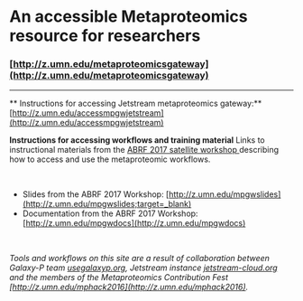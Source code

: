 # An accessible Metaproteomics resource for researchers
### [http://z.umn.edu/metaproteomicsgateway](http://z.umn.edu/metaproteomicsgateway)

--------------------------------------------------------------------------
** Instructions for accessing Jetstream metaproteomics gateway:**
[http://z.umn.edu/accessmpgwjetstream](http://z.umn.edu/accessmpgwjetstream)

**Instructions for accessing workflows and training material**
Links to instructional materials from the [ABRF 2017 satellite workshop 
](http://conf.abrf.org/archives/abrf2017/satellite-workshops.html) describing how to access and use the 
metaproteomic workflows.

<br />

- Slides from the ABRF 2017 Workshop: [http://z.umn.edu/mpgwslides](http://z.umn.edu/mpgwslides;target=_blank)
- Documentation from the ABRF 2017 Workshop: [http://z.umn.edu/mpgwdocs](http://z.umn.edu/mpgwdocs)

<br />

_Tools and workflows on this site are a result of collaboration between Galaxy-P team
[usegalaxyp.org](http://usegalaxyp.org), Jetstream instance [jetstream-cloud.org](http://jetstream-cloud.org) and the members of
the Metaproteomics Contribution Fest [http://z.umn.edu/mphack2016](http://z.umn.edu/mphack2016)._



